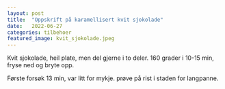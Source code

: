 ```yaml
---
layout: post
title:  "Oppskrift på karamellisert kvit sjokolade"
date:   2022-06-27
categories: tilbehoer
featured_image: kvit_sjokolade.jpeg
---
```


Kvit sjokolade, heil plate, men del gjerne i to deler. 160 grader i 10-15 min, fryse ned og bryte opp.

Første forsøk 13 min, var litt for mykje. prøve på rist i staden for langpanne.